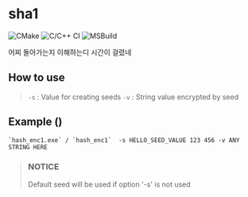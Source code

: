 # sha1

![CMake](https://github.com/rkdmf0000/sha1/workflows/CMake/badge.svg?branch=master)
![C/C++ CI](https://github.com/rkdmf0000/sha1/workflows/C/C++%20CI/badge.svg?branch=master)
![MSBuild](https://github.com/rkdmf0000/sha1/workflows/MSBuild/badge.svg?branch=master)

어찌 돌아가는지 이해하는디 시간이 걸렸네 


## How to use
> `-s` : Value for creating seeds
> `-v` : String value encrypted by seed

## Example ()
```batchfile
`hash_enc1.exe` / `hash_enc1`  -s HELLO_SEED_VALUE 123 456 -v ANY STRING HERE
```

> ### NOTICE
> Default seed will be used if option '-s' is not used

